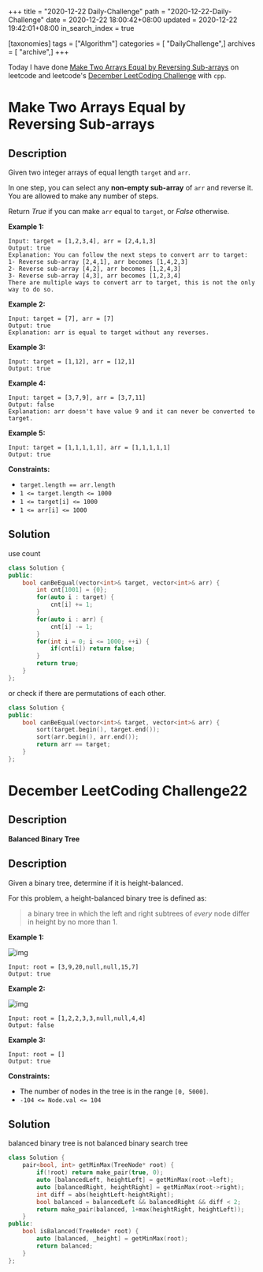 +++
title = "2020-12-22 Daily-Challenge"
path = "2020-12-22-Daily-Challenge"
date = 2020-12-22 18:00:42+08:00
updated = 2020-12-22 19:42:01+08:00
in_search_index = true

[taxonomies]
tags = ["Algorithm"]
categories = [ "DailyChallenge",]
archives = [ "archive",]
+++

Today I have done [Make Two Arrays Equal by Reversing Sub-arrays](https://leetcode.com/problems/make-two-arrays-equal-by-reversing-sub-arrays/) on leetcode and leetcode's [December LeetCoding Challenge](https://leetcode.com/explore/challenge/card/december-leetcoding-challenge/572/week-4-december-22nd-december-28th/3577/) with `cpp`.

<!-- more -->

# Make Two Arrays Equal by Reversing Sub-arrays

## Description

Given two integer arrays of equal length `target` and `arr`.

In one step, you can select any **non-empty sub-array** of `arr` and reverse it. You are allowed to make any number of steps.

Return *True* if you can make `arr` equal to `target`, or *False* otherwise.

**Example 1:**

```
Input: target = [1,2,3,4], arr = [2,4,1,3]
Output: true
Explanation: You can follow the next steps to convert arr to target:
1- Reverse sub-array [2,4,1], arr becomes [1,4,2,3]
2- Reverse sub-array [4,2], arr becomes [1,2,4,3]
3- Reverse sub-array [4,3], arr becomes [1,2,3,4]
There are multiple ways to convert arr to target, this is not the only way to do so.
```

**Example 2:**

```
Input: target = [7], arr = [7]
Output: true
Explanation: arr is equal to target without any reverses.
```

**Example 3:**

```
Input: target = [1,12], arr = [12,1]
Output: true
```

**Example 4:**

```
Input: target = [3,7,9], arr = [3,7,11]
Output: false
Explanation: arr doesn't have value 9 and it can never be converted to target.
```

**Example 5:**

```
Input: target = [1,1,1,1,1], arr = [1,1,1,1,1]
Output: true
```

**Constraints:**

- `target.length == arr.length`
- `1 <= target.length <= 1000`
- `1 <= target[i] <= 1000`
- `1 <= arr[i] <= 1000`

## Solution

use count 

``` cpp
class Solution {
public:
    bool canBeEqual(vector<int>& target, vector<int>& arr) {
        int cnt[1001] = {0};
        for(auto i : target) {
            cnt[i] += 1;
        }
        for(auto i : arr) {
            cnt[i] -= 1;
        }
        for(int i = 0; i <= 1000; ++i) {
            if(cnt[i]) return false;
        }
        return true;
    }
};
```

or check if there are permutations of each other.

``` cpp
class Solution {
public:
    bool canBeEqual(vector<int>& target, vector<int>& arr) {
        sort(target.begin(), target.end());
        sort(arr.begin(), arr.end());
        return arr == target;
    }
};
```

# December LeetCoding Challenge22

## Description

**Balanced Binary Tree**

## Description

Given a binary tree, determine if it is height-balanced.

For this problem, a height-balanced binary tree is defined as:

> a binary tree in which the left and right subtrees of *every* node differ in height by no more than 1.

**Example 1:**

![img](https://assets.leetcode.com/uploads/2020/10/06/balance_1.jpg)

```
Input: root = [3,9,20,null,null,15,7]
Output: true
```

**Example 2:**

![img](https://assets.leetcode.com/uploads/2020/10/06/balance_2.jpg)

```
Input: root = [1,2,2,3,3,null,null,4,4]
Output: false
```

**Example 3:**

```
Input: root = []
Output: true
```

**Constraints:**

- The number of nodes in the tree is in the range `[0, 5000]`.
- `-104 <= Node.val <= 104`

## Solution

balanced binary tree is not balanced binary search tree

``` cpp
class Solution {
    pair<bool, int> getMinMax(TreeNode* root) {
        if(!root) return make_pair(true, 0);
        auto [balancedLeft, heightLeft] = getMinMax(root->left);
        auto [balancedRight, heightRight] = getMinMax(root->right);
        int diff = abs(heightLeft-heightRight);
        bool balanced = balancedLeft && balancedRight && diff < 2;
        return make_pair(balanced, 1+max(heightRight, heightLeft));
    }
public:
    bool isBalanced(TreeNode* root) {
        auto [balanced, _height] = getMinMax(root);
        return balanced;
    }
};
```